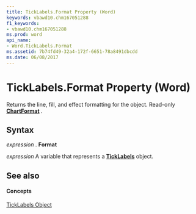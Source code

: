 ```yaml
---
title: TickLabels.Format Property (Word)
keywords: vbawd10.chm167051288
f1_keywords:
- vbawd10.chm167051288
ms.prod: word
api_name:
- Word.TickLabels.Format
ms.assetid: 7b74fd49-32a4-172f-6651-78a8491dbcdd
ms.date: 06/08/2017
---
```



# TickLabels.Format Property (Word)

Returns the line, fill, and effect formatting for the object. Read-only  **[ChartFormat](chartformat-object-word.md)** .


## Syntax

 _expression_ . **Format**

 _expression_ A variable that represents a **[TickLabels](ticklabels-object-word.md)** object.


## See also


#### Concepts


[TickLabels Object](ticklabels-object-word.md)

